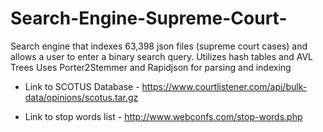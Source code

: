# Search-Engine-Supreme-Court-
Search engine that indexes 63,398 json files (supreme court cases) and allows a user to enter a binary search query. Utilizes hash tables and AVL Trees
Uses Porter2Stemmer and Rapidjson for parsing and indexing

- Link to SCOTUS Database - https://www.courtlistener.com/api/bulk-data/opinions/scotus.tar.gz
      
 - Link to stop words list - http://www.webconfs.com/stop-words.php
